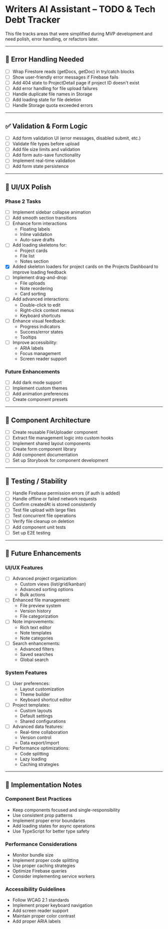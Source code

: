 # Writers AI Assistant – TODO & Tech Debt Tracker

This file tracks areas that were simplified during MVP development and need polish, error handling, or refactors later.

---

## 🚨 Error Handling Needed

- [ ] Wrap Firestore reads (getDocs, getDoc) in try/catch blocks  
- [ ] Show user-friendly error messages if Firebase fails  
- [ ] Add 404 state to ProjectDetail page if project ID doesn't exist
- [ ] Add error handling for file upload failures
- [ ] Handle duplicate file names in Storage
- [ ] Add loading state for file deletion
- [ ] Handle Storage quota exceeded errors

---

## ✅ Validation & Form Logic

- [ ] Add form validation UI (error messages, disabled submit, etc.)  
- [ ] Validate file types before upload
- [ ] Add file size limits and validation
- [ ] Add form auto-save functionality
- [ ] Implement real-time validation
- [ ] Add form state persistence

---

## 💅 UI/UX Polish

### Phase 2 Tasks
- [ ] Implement sidebar collapse animation
- [ ] Add smooth section transitions
- [ ] Enhance form interactions
  - Floating labels
  - Inline validation
  - Auto-save drafts
- [ ] Add loading skeletons for:
  - Project cards
  - File list
  - Notes section
- [x] Added skeleton loaders for project cards on the Projects Dashboard to improve loading feedback
- [ ] Implement drag-and-drop:
  - File uploads
  - Note reordering
  - Card sorting
- [ ] Add advanced interactions:
  - Double-click to edit
  - Right-click context menus
  - Keyboard shortcuts
- [ ] Enhance visual feedback:
  - Progress indicators
  - Success/error states
  - Tooltips
- [ ] Improve accessibility:
  - ARIA labels
  - Focus management
  - Screen reader support

### Future Enhancements
- [ ] Add dark mode support
- [ ] Implement custom themes
- [ ] Add animation preferences
- [ ] Create component presets

---

## 🧠 Component Architecture

- [ ] Create reusable FileUploader component
- [ ] Extract file management logic into custom hooks
- [ ] Implement shared layout components
- [ ] Create form component library
- [ ] Add component documentation
- [ ] Set up Storybook for component development

---

## 🧪 Testing / Stability

- [ ] Handle Firebase permission errors (if auth is added)  
- [ ] Handle offline or failed network requests  
- [ ] Confirm createdAt is stored consistently
- [ ] Test file upload with large files
- [ ] Test concurrent file operations
- [ ] Verify file cleanup on deletion
- [ ] Add component unit tests
- [ ] Set up E2E testing

---

## 🔮 Future Enhancements

### UI/UX Features
- [ ] Advanced project organization:
  - Custom views (list/grid/kanban)
  - Advanced sorting options
  - Bulk actions
- [ ] Enhanced file management:
  - File preview system
  - Version history
  - File categorization
- [ ] Note improvements:
  - Rich text editor
  - Note templates
  - Note categories
- [ ] Search enhancements:
  - Advanced filters
  - Saved searches
  - Global search

### System Features
- [ ] User preferences:
  - Layout customization
  - Theme builder
  - Keyboard shortcut editor
- [ ] Project templates:
  - Custom layouts
  - Default settings
  - Shared configurations
- [ ] Advanced data features:
  - Real-time collaboration
  - Version control
  - Data export/import
- [ ] Performance optimizations:
  - Code splitting
  - Lazy loading
  - Caching strategies

---

## 📝 Implementation Notes

### Component Best Practices
- Keep components focused and single-responsibility
- Use consistent prop patterns
- Implement proper error boundaries
- Add loading states for async operations
- Use TypeScript for better type safety

### Performance Considerations
- Monitor bundle size
- Implement proper code splitting
- Use proper caching strategies
- Optimize Firebase queries
- Consider implementing service workers

### Accessibility Guidelines
- Follow WCAG 2.1 standards
- Implement proper keyboard navigation
- Add screen reader support
- Maintain proper color contrast
- Add proper ARIA labels
